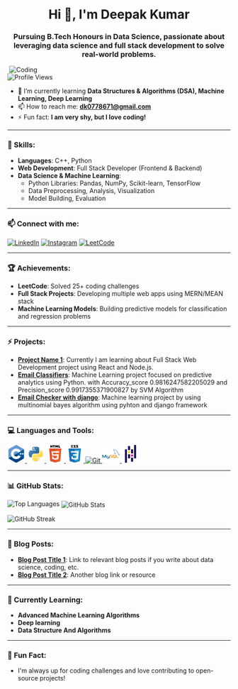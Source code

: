 <h1 align="center">Hi 👋, I'm Deepak Kumar</h1>
<h3 align="center">Pursuing B.Tech Honours in Data Science, passionate about leveraging data science and full stack development to solve real-world problems.</h3>

<img align="right" alt="Coding" width="500" src="https://i.pinimg.com/originals/f1/e7/34/f1e734f9cade86fe737a9aa404ad5677.gif">

<p align="left"> <img src="https://komarev.com/ghpvc/?username=deepakkumar5570&label=Profile%20views&color=0e75b6&style=flat" alt="Profile Views" /> </p>

- 🌱 I’m currently learning **Data Structures & Algorithms (DSA), Machine Learning, Deep Learning**
- 📫 How to reach me: **dk0778671@gmail.com**
- ⚡ Fun fact: **I am very shy, but I love coding!**

---

### 💼 Skills:
- **Languages**: C++, Python
- **Web Development**: Full Stack Developer (Frontend & Backend)
- **Data Science & Machine Learning**: 
  - Python Libraries: Pandas, NumPy, Scikit-learn, TensorFlow
  - Data Preprocessing, Analysis, Visualization
  - Model Building, Evaluation

---

### 📫 Connect with me:
<a href="https://linkedin.com/in/deepak-kumar-029781263" target="blank"><img align="center" src="https://raw.githubusercontent.com/rahuldkjain/github-profile-readme-generator/master/src/images/icons/Social/linked-in-alt.svg" alt="LinkedIn" height="30" width="40" /></a>
<a href="https://instagram.com/deepak_kumar2.o" target="blank"><img align="center" src="https://raw.githubusercontent.com/rahuldkjain/github-profile-readme-generator/master/src/images/icons/Social/instagram.svg" alt="Instagram" height="30" width="40" /></a>
<a href="https://leetcode.com/u/Deepakkuamar/" target="blank"><img align="center" src="https://upload.wikimedia.org/wikipedia/commons/8/15/LeetCode_logo_white_no_background.svg" alt="LeetCode" height="30" width="40" /></a>

---

### 🏆 Achievements:
- **LeetCode**: Solved 25+ coding challenges
- **Full Stack Projects**: Developing multiple web apps using MERN/MEAN stack
- **Machine Learning Models**: Building predictive models for classification and regression problems

---

### ⚡ Projects:
- **[Project Name 1](#)**: Currently I am learning about Full Stack Web Development project using React and Node.js.
- **[Email Classifiers](https://github.com/Deepakkumar5570/Email-Spam-Classifier-Project.git)**: Machine Learning project focused on predictive analytics using Python. with Accuracy_score 0.9816247582205029 and Precision_score 0.9917355371900827 by SVM Algorithm
- **[Email Checker with django](https://github.com/Deepakkumar5570/Email_ham_spam_checker)**: Machine learning project by using multinomial bayes algorithm using pyhton and django framework

---

### 💻 Languages and Tools:
<p align="left">
<a href="https://www.w3schools.com/cpp/" target="_blank" rel="noreferrer"> <img src="https://raw.githubusercontent.com/devicons/devicon/master/icons/cplusplus/cplusplus-original.svg" alt="C++" width="40" height="40"/> </a>
<a href="https://www.python.org" target="_blank" rel="noreferrer"> <img src="https://raw.githubusercontent.com/devicons/devicon/master/icons/python/python-original.svg" alt="Python" width="40" height="40"/> </a>
<a href="https://www.w3.org/html/" target="_blank" rel="noreferrer"> <img src="https://raw.githubusercontent.com/devicons/devicon/master/icons/html5/html5-original-wordmark.svg" alt="HTML5" width="40" height="40"/> </a>
<a href="https://www.w3schools.com/css/" target="_blank" rel="noreferrer"> <img src="https://raw.githubusercontent.com/devicons/devicon/master/icons/css3/css3-original-wordmark.svg" alt="CSS3" width="40" height="40"/> </a>
<a href="https://git-scm.com/" target="_blank" rel="noreferrer"> <img src="https://www.vectorlogo.zone/logos/git-scm/git-scm-icon.svg" alt="Git" width="40" height="40"/> </a>
<a href="https://www.mysql.com/" target="_blank" rel="noreferrer"> <img src="https://raw.githubusercontent.com/devicons/devicon/master/icons/mysql/mysql-original-wordmark.svg" alt="MySQL" width="40" height="40"/> </a>
<a href="https://pandas.pydata.org/" target="_blank" rel="noreferrer"> <img src="https://raw.githubusercontent.com/devicons/devicon/2ae2a900d2f041da66e950e4d48052658d850630/icons/pandas/pandas-original.svg" alt="Pandas" width="40" height="40"/> </a>
</p>

---

### 📊 GitHub Stats:
<p><img align="left" src="https://github-readme-stats.vercel.app/api/top-langs?username=deepakkumar5570&show_icons=true&locale=en&layout=compact" alt="Top Languages" /></p>
<p>&nbsp;<img align="center" src="https://github-readme-stats.vercel.app/api?username=deepakkumar5570&show_icons=true&locale=en" alt="GitHub Stats" /></p>
<p><img align="center" src="https://github-readme-streak-stats.herokuapp.com/?user=deepakkumar5570&" alt="GitHub Streak" /></p>

---

### 📝 Blog Posts:
- **[Blog Post Title 1](#)**: Link to relevant blog posts if you write about data science, coding, etc.
- **[Blog Post Title 2](#)**: Another blog link or resource

---

### 🌱 Currently Learning:
- **Advanced Machine Learning Algorithms**
- **Deep learning**
- **Data Structure And Algorithms**

---

### 🤔 Fun Fact:
- I'm always up for coding challenges and love contributing to open-source projects!
